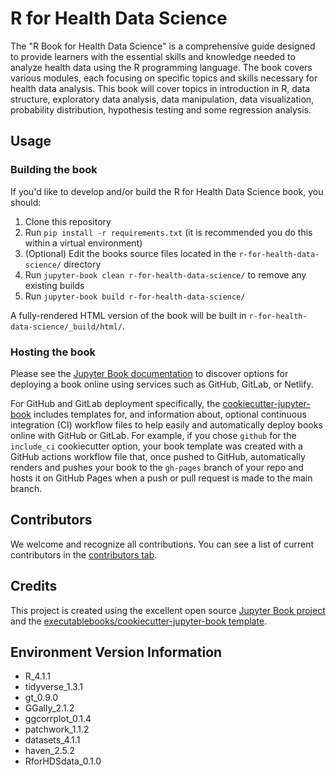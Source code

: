 # R for Health Data Science

The "R Book for Health Data Science" is a comprehensive guide designed to provide learners with the essential skills and knowledge needed to analyze health data using the R programming language. The book covers various modules, each focusing on specific topics and skills necessary for health data analysis. This book will cover topics in introduction in R, data structure, exploratory data analysis, data manipulation, data visualization, probability distribution, hypothesis testing and some regression analysis.

## Usage

### Building the book

If you'd like to develop and/or build the R for Health Data Science book, you should:

1. Clone this repository
2. Run `pip install -r requirements.txt` (it is recommended you do this within a virtual environment)
3. (Optional) Edit the books source files located in the `r-for-health-data-science/` directory
4. Run `jupyter-book clean r-for-health-data-science/` to remove any existing builds
5. Run `jupyter-book build r-for-health-data-science/`

A fully-rendered HTML version of the book will be built in `r-for-health-data-science/_build/html/`.

### Hosting the book

Please see the [Jupyter Book documentation](https://jupyterbook.org/publish/web.html) to discover options for deploying a book online using services such as GitHub, GitLab, or Netlify.

For GitHub and GitLab deployment specifically, the [cookiecutter-jupyter-book](https://github.com/executablebooks/cookiecutter-jupyter-book) includes templates for, and information about, optional continuous integration (CI) workflow files to help easily and automatically deploy books online with GitHub or GitLab. For example, if you chose `github` for the `include_ci` cookiecutter option, your book template was created with a GitHub actions workflow file that, once pushed to GitHub, automatically renders and pushes your book to the `gh-pages` branch of your repo and hosts it on GitHub Pages when a push or pull request is made to the main branch.

## Contributors

We welcome and recognize all contributions. You can see a list of current contributors in the [contributors tab](https://github.com/alicepaul/r-for-health-data-science/graphs/contributors).

## Credits

This project is created using the excellent open source [Jupyter Book project](https://jupyterbook.org/) and the [executablebooks/cookiecutter-jupyter-book template](https://github.com/executablebooks/cookiecutter-jupyter-book).

## Environment Version Information

- R_4.1.1
- tidyverse_1.3.1
- gt_0.9.0
- GGally_2.1.2
- ggcorrplot_0.1.4
- patchwork_1.1.2
- datasets_4.1.1
- haven_2.5.2
- RforHDSdata_0.1.0
